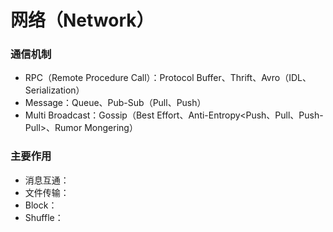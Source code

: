 # 网络（Network）

### 通信机制

* RPC（Remote Procedure Call）：Protocol Buffer、Thrift、Avro（IDL、Serialization）
* Message：Queue、Pub-Sub（Pull、Push）
* Multi Broadcast：Gossip（Best Effort、Anti-Entropy&lt;Push、Pull、Push-Pull&gt;、Rumor Mongering）

### 主要作用

* 消息互通：
* 文件传输：
* Block：
* Shuffle：